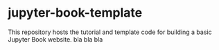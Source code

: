 # jupyter-book-template

This repository hosts the tutorial and template code for building a basic Jupyter Book website.
bla bla bla